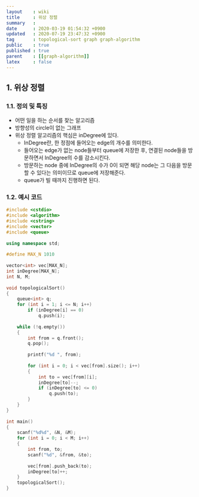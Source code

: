 ```yaml
---
layout    : wiki
title     : 위상 정렬
summary   : 
date      : 2020-03-19 01:54:32 +0900
updated   : 2020-07-19 23:47:32 +0900
tag       : topological-sort graph graph-algorithm
public    : true
published : true
parent    : [[graph-algorithm]]
latex     : false
---
```


## 1. 위상 정렬

### 1.1. 정의 및 특징
- 어떤 일을 하는 순서를 찾는 알고리즘
- 방향성의 circle이 없는 그래프
- 위상 정렬 알고리즘의 핵심은 inDegree에 있다.
	- InDegree란, 한 정점에 들어오는 edge의 개수를 의미한다.
	- 들어오는 edge가 없는 node들부터 queue에 저장한 후, 연결된 node들을 방문하면서 InDegree의 수를 감소시킨다.
	- 방문하는 node 중에 InDegree의 수가 0이 되면 해당 node는 그 다음을 방문할 수 있다는 의미이므로 queue에 저장해준다.
	- queue가 빌 때까지 진행하면 된다.

### 1.2. 예시 코드
```{.cpp .numberLines}
#include <cstdio>
#include <algorithm>
#include <cstring>
#include <vector>
#include <queue>
 
using namespace std;
 
#define MAX_N 1010
 
vector<int> vec[MAX_N];
int inDegree[MAX_N];
int N, M;
 
void topologicalSort()
{
    queue<int> q;
    for (int i = 1; i <= N; i++)
        if (inDegree[i] == 0)
            q.push(i);
 
    while (!q.empty())
    {
        int from = q.front();
        q.pop();
 
        printf("%d ", from);
 
        for (int i = 0; i < vec[from].size(); i++)
        {
            int to = vec[from][i];
            inDegree[to]--;
            if (inDegree[to] <= 0)
                q.push(to);
        }
    }
}
 
int main()
{
    scanf("%d%d", &N, &M);
    for (int i = 0; i < M; i++)
    {
        int from, to;
        scanf("%d", &from, &to);
 
        vec[from].push_back(to);
        inDegree[to]++;
    }
    topologicalSort();
}
```
